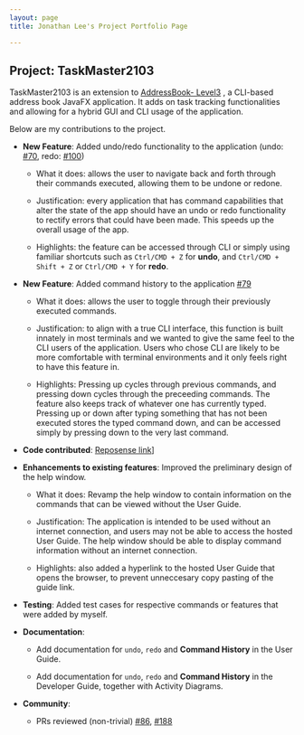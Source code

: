 ```yaml
---
layout: page
title: Jonathan Lee's Project Portfolio Page

---
```

## Project: TaskMaster2103

TaskMaster2103 is an extension to [AddressBook- Level3](https://se-education.org/addressbook-level3/)
, a CLI-based address book JavaFX application. It adds on task tracking functionalities and allowing for a hybrid 
GUI and CLI usage of the application.

Below are my contributions to the project.

- **New Feature**: Added undo/redo functionality to the application (undo: 
  [#70](https://github.com/AY2122S1-CS2103-F09-2/tp/pull/70), 
  redo: [#100](https://github.com/AY2122S1-CS2103-F09-2/tp/pull/100))
  
    - What it does: allows the user to navigate back and forth through their commands executed, allowing them to be undone or redone.
    
    - Justification: every application that has command capabilities that alter the state of the app should have an undo
    or redo functionality to rectify errors that could have been made. This speeds up the overall usage of the app.
      
    - Highlights: the feature can be accessed through CLI or simply using familiar shortcuts such as `Ctrl/CMD + Z` for
    **undo**, and `Ctrl/CMD + Shift + Z` or `Ctrl/CMD + Y` for **redo**.
      
- **New Feature**: Added command history to the application [#79](https://github.com/AY2122S1-CS2103-F09-2/tp/pull/79)

    - What it does: allows the user to toggle through their previously executed commands.
    
    - Justification: to align with a true CLI interface, this function is built innately in most terminals and we wanted
    to give the same feel to the CLI users of the application. Users who chose CLI are likely to be more comfortable with
      terminal environments and it only feels right to have this feature in.
      
    - Highlights: Pressing up cycles through previous commands, and pressing down cycles through the preceeding commands.
    The feature also keeps track of whatever one has currently typed. Pressing up or down after typing something that
      has not been executed stores the typed command down, and can be accessed simply by pressing down to the very last
      command.
      
- **Code contributed**: [Reposense link](https://nus-cs2103-ay2122s1.github.io/tp-dashboard/?search=&sort=groupTitle&sortWithin=title&timeframe=commit&mergegroup=&groupSelect=groupByRepos&breakdown=true&checkedFileTypes=docs~functional-code~test-code~other&since=2021-09-17&tabOpen=true&tabType=authorship&tabAuthor=yeppog&tabRepo=AY2122S1-CS2103-F09-2%2Ftp%5Bmaster%5D&authorshipIsMergeGroup=false&authorshipFileTypes=docs~functional-code~test-code&authorshipIsBinaryFileTypeChecked=false)]

- **Enhancements to existing features**: Improved the preliminary design of the help window.

    - What it does: Revamp the help window to contain information on the commands that can be viewed without the User Guide.
    
    - Justification: The application is intended to be used without an internet connection, and users may not be able to
    access the hosted User Guide. The help window should be able to display command information without an internet
      connection.
      
    - Highlights: also added a hyperlink to the hosted User Guide that opens the browser, to prevent unneccesary copy
    pasting of the guide link.

- **Testing**: Added test cases for respective commands or features that were added by myself.

- **Documentation**: 
  
    - Add documentation for `undo`, `redo` and **Command History** in the User Guide.
      
    - Add documentation for `undo`, `redo` and **Command History** in the Developer Guide, together with
    Activity Diagrams.
      
- **Community**:

    - PRs reviewed (non-trivial) [#86](https://github.com/AY2122S1-CS2103-F09-2/tp/pull/86), [#188](https://github.com/AY2122S1-CS2103-F09-2/tp/pull/188)
